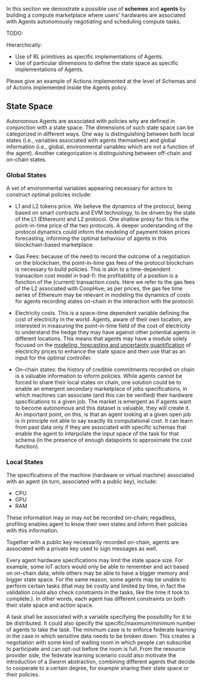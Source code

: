 In this section we demostrate a possible use of **schemes** and **agents** by building a compute marketplace where users' hardwares are associated with Agents autonomously negotiating and scheduling compute tasks.

TODO:

Hierarchically:
- Use of RL primitives as specific implementations of Agents.
- Use of particular dimensions to define the state space as specific implementations of Agents.

Please give an example of Actions implemented at the level of Schemas and of Actions implemented inside the Agents policy.

## State Space

Autonomous Agents are associated with policies why are defined in conjunction with a state space. The dimensions of such state space can be categorized in different ways. One way is distinguishing between both local states (i.e., variables associated with agents themselves) and global information (i.e., global, environmental variables which are not a function of the agent). Another categorization is distinguishing between off-chain and on-chain states.

### Global States

A set of environmental variables appearing necessary for actors to construct optimal policies include:

- L1 and L2 tokens price. We believe the dynamics of the protocol, being based on smart contracts and EVM technology, to be driven by the state of the L1 (Ethereum) and L2 protocol. One shallow proxy for this is the point-in-time price of the two protocols. A deeper understanding of the protocol dynamics could inform the modeling of payment token prices forecasting, informing the optimal behaviour of agents in this blockchain-based marketplace.

- Gas Fees: because of the need to record the outcome of a negotiation on the blockchain, the point-in-time gas fees of the protocol blockchain is necessary to build policies. This is akin to a time-dependent transaciton cost model in trad-fi: the profitability of a position is a function of the (current) transaction costs. Here we refer to the gas fees of the L2 associated with CoopHive; as per prices, the gas fee time series of Ethereum may be relevant in modeling the dynamics of costs for agents recording states on-chain in the interaction with the protocol.

- Electricity costs. This is a space-time dependent variable defining the cost of electricity in the world. Agents, aware of their own location, are interested in measuring the point-in-time field of the cost of electricity to understand the hedge they may have against other potential agents in different locations. This means that agents may have a module solely focused on the [modeling, forecasting and uncertainty quantification](https://arxiv.org/abs/2106.06033) of electricity prices to enhance the state space and then use that as an input for the optimal controller.

- On-chain states: the history of credible commitments recorded on chain is a valuable information to inform policies. While agents cannot be forced to share their local states on chain, one solution could be to enable an emergent secondary marketplace of jobs specifications, in which machines can associate (and this can be verified) their hardware specifications to a given job. The market is emergent as if agents want to become autonomous and this dataset is valuable, they will create it. An important point, on this, is that an agent looking at a given open job is in principle not able to say exactly its computational cost. It can learn from past data only if they are associated with specific schemas that enable the agent to interpolate the input space of the task for that schema (in the presence of enough datapoints to approximate the cost function).

### Local States

The specifications of the machine (hardware or virtual machine) associated with an agent (in turn, associated with a public key), include:

 * CPU
 * GPU
 * RAM

These information may or may not be recorded on-chain; regadless, profiling enables agent to know their own states and inform their policies with this information.

Together with a public key necessarily recorded on-chain, agents are associated with a private key used to sign messages as well.

Every agent hardware specifications may limit the state space size. For example, some IoT actors would only be able to remember and act based on on-chain data, while others may be able to have a bigger memory and bigger state space. For the same reason, some agents may be unable to perform certain tasks (that may be costly and limited by time, in fact the validation could also check constraints in the tasks, like the time it took to complete.). In other words, each agent has different constraints on both their state space and action space.

A task shall be associated with a variable specifying the possibility for it to be distributed. It could also specify the specific/maximum/minimum number of agents to take the task. The minimum case is to enforce federate learning in the case in which sensitive data needs to be broken down. This creates a negotiation with some kind of waiting room in which people can subscribe to participate and can opt-out before the room is full. From the resource provider side, the federate learning scenario could also motivate the introduction of a *Swarm* abstraction, combining different agents that decide to cooperate to a certain degree, for example sharing their state space or their policies.